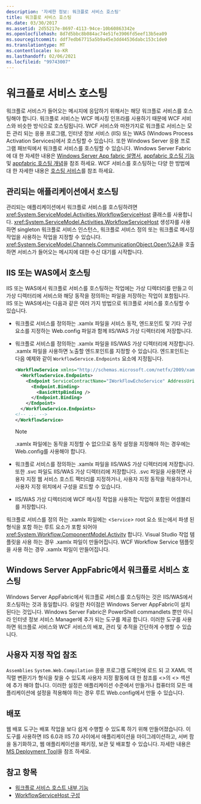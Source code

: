 ```yaml
---
description: '자세한 정보: 워크플로 서비스 호스팅'
title: 워크플로 서비스 호스팅
ms.date: 03/30/2017
ms.assetid: 2d55217e-8697-4113-94ce-10b60863342e
ms.openlocfilehash: 8d7d5bbc8b084ac74e51fe3906fd5eef13b5ea09
ms.sourcegitcommit: ddf7edb67715a5b9a45e3dd44536dabc153c1de0
ms.translationtype: MT
ms.contentlocale: ko-KR
ms.lasthandoff: 02/06/2021
ms.locfileid: "99743007"
---
```

# <a name="hosting-workflow-services"></a>워크플로 서비스 호스팅

워크플로 서비스가 들어오는 메시지에 응답하기 위해서는 해당 워크플로 서비스를 호스팅해야 합니다. 워크플로 서비스는 WCF 메시징 인프라를 사용하기 때문에 WCF 서비스와 비슷한 방식으로 호스팅됩니다. WCF 서비스와 마찬가지로 워크플로 서비스는 모든 관리 되는 응용 프로그램, 인터넷 정보 서비스 (IIS) 또는 WAS (Windows Process Activation Services)에서 호스팅할 수 있습니다. 또한 Windows Server 응용 프로그램 패브릭에서 워크플로 서비스를 호스팅할 수 있습니다. Windows Server Fabric에 대 한 자세한 내용은 [Windows Server App fabric 설명서](/previous-versions/appfabric/ff384253(v=azure.10)), [appfabric 호스팅 기능](/previous-versions/appfabric/ee677189(v=azure.10))및 [appfabric 호스팅 개념](/previous-versions/appfabric/ee677371(v=azure.10))을 참조 하세요. WCF 서비스를 호스팅하는 다양 한 방법에 대 한 자세한 내용은 [호스팅 서비스](../hosting-services.md)를 참조 하세요.

## <a name="hosting-in-a-managed-application"></a>관리되는 애플리케이션에서 호스팅

 관리되는 애플리케이션에서 워크플로 서비스를 호스팅하려면 <xref:System.ServiceModel.Activities.WorkflowServiceHost> 클래스를 사용합니다. <xref:System.ServiceModel.Activities.WorkflowServiceHost> 생성자를 사용하면 singleton 워크플로 서비스 인스턴스, 워크플로 서비스 정의 또는 워크플로 메시징 작업을 사용하는 작업을 지정할 수 있습니다. <xref:System.ServiceModel.Channels.CommunicationObject.Open%2A>을 호출하면 서비스가 들어오는 메시지에 대한 수신 대기를 시작합니다.

## <a name="hosting-under-iis-or-was"></a>IIS 또는 WAS에서 호스팅

 IIS 또는 WAS에서 워크플로 서비스를 호스팅하는 작업에는 가상 디렉터리를 만들고 이 가상 디렉터리에 서비스와 해당 동작을 정의하는 파일을 저장하는 작업이 포함됩니다. IIS 또는 WAS에서는 다음과 같은 여러 가지 방법으로 워크플로 서비스를 호스팅할 수 있습니다.

- 워크플로 서비스를 정의하는 .xamlx 파일을 서비스 동작, 엔드포인트 및 기타 구성 요소를 지정하는 Web.config 파일과 함께 IIS/WAS 가상 디렉터리에 저장합니다.

- 워크플로 서비스를 정의하는 .xamlx 파일을 IIS/WAS 가상 디렉터리에 저장합니다. .xamlx 파일을 사용하면 노출할 엔드포인트를 지정할 수 있습니다. 엔드포인트는 다음 예제와 같이 `WorkflowService.Endpoints` 요소에 지정됩니다.

    ```xml
    <WorkflowService xmlns="http://schemas.microsoft.com/netfx/2009/xaml/servicemodel"  xmlns:p1="http://schemas.microsoft.com/netfx/2009/xaml/activities" xmlns:sad="clr-namespace:System.Activities.Debugger;assembly=System.Activities" xmlns:x="http://schemas.microsoft.com/winfx/2006/xaml">
      <WorkflowService.Endpoints>
        <Endpoint ServiceContractName="IWorkFlowEchoService" AddressUri="">
          <Endpoint.Binding>
            <BasicHttpBinding />
          </Endpoint.Binding>
        </Endpoint>
      </WorkflowService.Endpoints>
    <!-- ... -->
    </WorkflowService>
    ```

    > [!NOTE]
    > .xamlx 파일에는 동작을 지정할 수 없으므로 동작 설정을 지정해야 하는 경우에는 Web.config를 사용해야 합니다.

- 워크플로 서비스를 정의하는 .xamlx 파일을 IIS/WAS 가상 디렉터리에 저장합니다. 또한 .svc 파일도 IIS/WAS 가상 디렉터리에 저장합니다. .svc 파일을 사용하면 사용자 지정 웹 서비스 호스트 팩터리를 지정하거나, 사용자 지정 동작을 적용하거나, 사용자 지정 위치에서 구성을 로드할 수 있습니다.

- IIS/WAS 가상 디렉터리에 WCF 메시징 작업을 사용하는 작업이 포함된 어셈블리를 저장합니다.

 워크플로 서비스를 정의 하는 .xamlx 파일에는 <`Service`> root 요소 또는에서 파생 된 형식을 포함 하는 루트 요소가 포함 되어야 <xref:System.Workflow.ComponentModel.Activity> 합니다. Visual Studio 작업 템플릿을 사용 하는 경우 .xamlx 파일이 만들어집니다. WCF Workflow Service 템플릿을 사용 하는 경우 .xamlx 파일이 만들어집니다.

## <a name="hosting-workflow-services-under-windows-server-app-fabric"></a>Windows Server AppFabric에서 워크플로 서비스 호스팅

 Windows Server AppFabric에서 워크플로 서비스를 호스팅하는 것은 IIS/WAS에서 호스팅하는 것과 동일합니다. 유일한 차이점은 Windows Server AppFabric이 설치된다는 것입니다. Windows Server Fabric은 PowerShell commandlets 뿐만 아니라 인터넷 정보 서비스 Manager에 추가 되는 도구를 제공 합니다. 이러한 도구를 사용하면 워크플로 서비스와 WCF 서비스의 배포, 관리 및 추적을 간단하게 수행할 수 있습니다.

## <a name="referencing-custom-activities"></a>사용자 지정 작업 참조

 `Assemblies` `System.Web.Compilation` 응용 프로그램 도메인에 로드 되 고 XAML 역직렬 변환기가 형식을 찾을 수 있도록 사용자 지정 활동에 대 한 참조를 <>의 <> 섹션에 추가 해야 합니다. 이러한 설정은 애플리케이션 수준에서 만들거나 컴퓨터의 모든 애플리케이션에 설정을 적용해야 하는 경우 루트 Web.config에서 만들 수 있습니다.

## <a name="deployment"></a>배포

 웹 배포 도구는 배포 작업을 보다 쉽게 수행할 수 있도록 하기 위해 만들어졌습니다. 이 도구를 사용하면 IIS 6.0과 IIS 7.0 사이에서 애플리케이션을 마이그레이션하고, 서버 팜을 동기화하고, 웹 애플리케이션을 패키징, 보관 및 배포할 수 있습니다. 자세한 내용은 [MS Deployment Tool](https://go.microsoft.com/fwlink/?LinkId=178690)을 참조 하세요.

## <a name="see-also"></a>참고 항목

- [워크플로 서비스 호스트 내부 기능](workflow-service-host-internals.md)
- [WorkflowServiceHost 구성](configuring-workflowservicehost.md)
